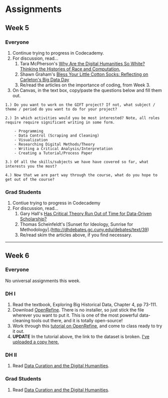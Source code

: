 # Assignments

## Week 5

### Everyone

1. Continue trying to progress in Codecademy. 
2. For discussion, read...
    1. Tara McPherson's [Why Are the Digital Humanities So White? Thinking the Histories of Race and Computation.](http://dhdebates.gc.cuny.edu/debates/text/29)
    2. Shawn Graham's [Bless Your Little Cotton Socks: Reflecting on Carleton's Big Data Day](https://electricarchaeology.ca/2014/04/25/bless-your-little-cotton-socks-reflecting-on-carletons-data-day/)
    3. Re/read the articles on the importance of coding, from Week 3.
3. On Canvas, in the text box, copy/paste the questions below and fill them out.

```
1.) Do you want to work on the GIFT project? If not, what subject / theme / period do you want to do for your project?

2.) In which activities would you be most interested? Note, all roles require require significant writing in some form.

    - Programming
    - Data Control (Scraping and Cleaning)
    - Visualization
    - Researching Digital Methods/Theory
    - Writing a Critical Analysis/Interpretation
    - Creating a Tutorial/Process Paper

3.) Of all the skills/subjects we have have covered so far, what interests you the most?

4.) Now that we are part way through the course, what do you hope to get out of the course?
```

### Grad Students

1. Contiue trying to progress in Codecademy
2. For discussion, read...
    1. Gary Hall's [Has Critical Theory Run Out of Time for Data-Driven Scholarship?](http://dhdebates.gc.cuny.edu/debates/text/14)
    2. Thomas Scheinfeldt's [Sunset for Ideology, Sunrise for Methodology].(http://dhdebates.gc.cuny.edu/debates/text/39)
    3. Re/read skim the articles above, if you find necessary.

---

## Week 6

### Everyone

No universal assignments this week.

### DH I
1. Read the textbook, Exploring Big Historical Data, Chapter 4, pp 73-111.
2. Download [OpenRefine](http://openrefine.org/). There is no installer, so just stick the file wherever you want to put it. This is one of the most powerful data-cleaning tools out there, and it is totally open-source!
3. Work through this [tutorial on OpenRefine](http://schoolofdata.org/handbook/recipes/cleaning-data-with-refine/), and come to class ready to try it out.
4. **UPDATE** In the tutorial above, the link to the dataset is broken. [I've uploaded a copy here.](../files/provincial-and-district-hospitals.csv)

### DH II

1. Read [Data Curation and the Digital Humanities](http://journalofdigitalhumanities.org/2-3/data-curation-as-publishing-for-the-digital-humanities/).

### Grad Students

1. Read [Data Curation and the Digital Humanities](http://journalofdigitalhumanities.org/2-3/data-curation-as-publishing-for-the-digital-humanities/).
